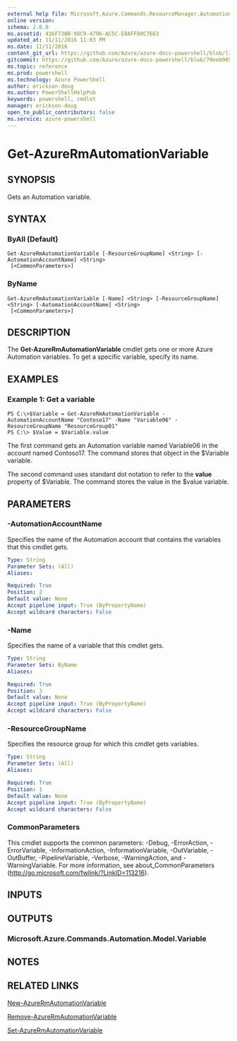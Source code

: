 ```yaml
---
external help file: Microsoft.Azure.Commands.ResourceManager.Automation.dll-Help.xml
online version: 
schema: 2.0.0
ms.assetid: 436F72BB-98C9-4796-AC5C-E8AFF80C7E63
updated_at: 11/11/2016 11:03 PM
ms.date: 11/11/2016
content_git_url: https://github.com/Azure/azure-docs-powershell/blob/live/azureps-cmdlets-docs/ResourceManager/AzureRM.Automation/v2.1.0/Get-AzureRMAutomationVariable.md
gitcommit: https://github.com/Azure/azure-docs-powershell/blob/79eeb985ea480979357fb4695832a0c3d29a48bf/azureps-cmdlets-docs/ResourceManager/AzureRM.Automation/v2.1.0/Get-AzureRMAutomationVariable.md
ms.topic: reference
ms.prod: powershell
ms.technology: Azure PowerShell
author: erickson-doug
ms.author: PowerShellHelpPub
keywords: powershell, cmdlet
manager: erickson-doug
open_to_public_contributors: false
ms.service: azure-powershell
---
```


# Get-AzureRmAutomationVariable

## SYNOPSIS
Gets an Automation variable.

## SYNTAX

### ByAll (Default)
```
Get-AzureRmAutomationVariable [-ResourceGroupName] <String> [-AutomationAccountName] <String>
 [<CommonParameters>]
```

### ByName
```
Get-AzureRmAutomationVariable [-Name] <String> [-ResourceGroupName] <String> [-AutomationAccountName] <String>
 [<CommonParameters>]
```

## DESCRIPTION
The **Get-AzureRmAutomationVariable** cmdlet gets one or more Azure Automation variables.
To get a specific variable, specify its name.

## EXAMPLES

### Example 1: Get a variable
```
PS C:\>$Variable = Get-AzureRmAutomationVariable -AutomationAccountName "Contoso17" -Name "Variable06" -ResourceGroupName "ResourceGroup01"
PS C:\> $Value = $Variable.value
```

The first command gets an Automation variable named Variable06 in the account named Contoso17.
The command stores that object in the $Variable variable.

The second command uses standard dot notation to refer to the **value** property of $Variable.
The command stores the value in the $value variable.

## PARAMETERS

### -AutomationAccountName
Specifies the name of the Automation account that contains the variables that this cmdlet gets.

```yaml
Type: String
Parameter Sets: (All)
Aliases: 

Required: True
Position: 2
Default value: None
Accept pipeline input: True (ByPropertyName)
Accept wildcard characters: False
```

### -Name
Specifies the name of a variable that this cmdlet gets.

```yaml
Type: String
Parameter Sets: ByName
Aliases: 

Required: True
Position: 3
Default value: None
Accept pipeline input: True (ByPropertyName)
Accept wildcard characters: False
```

### -ResourceGroupName
Specifies the resource group for which this cmdlet gets variables.

```yaml
Type: String
Parameter Sets: (All)
Aliases: 

Required: True
Position: 1
Default value: None
Accept pipeline input: True (ByPropertyName)
Accept wildcard characters: False
```

### CommonParameters
This cmdlet supports the common parameters: -Debug, -ErrorAction, -ErrorVariable, -InformationAction, -InformationVariable, -OutVariable, -OutBuffer, -PipelineVariable, -Verbose, -WarningAction, and -WarningVariable. For more information, see about_CommonParameters (http://go.microsoft.com/fwlink/?LinkID=113216).

## INPUTS

## OUTPUTS

### Microsoft.Azure.Commands.Automation.Model.Variable

## NOTES

## RELATED LINKS

[New-AzureRmAutomationVariable](xref:ResourceManager/AzureRM.Automation/v2.1.0/New-AzureRMAutomationVariable.md)

[Remove-AzureRmAutomationVariable](xref:ResourceManager/AzureRM.Automation/v2.1.0/Remove-AzureRMAutomationVariable.md)

[Set-AzureRmAutomationVariable](xref:ResourceManager/AzureRM.Automation/v2.1.0/Set-AzureRMAutomationVariable.md)


